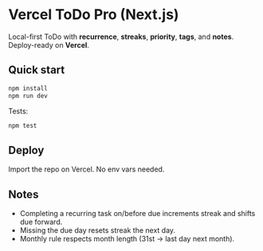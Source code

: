 # Vercel ToDo Pro (Next.js)

Local-first ToDo with **recurrence**, **streaks**, **priority**, **tags**, and **notes**. Deploy-ready on **Vercel**.

## Quick start
```bash
npm install
npm run dev
```
Tests:
```bash
npm test
```

## Deploy
Import the repo on Vercel. No env vars needed.

## Notes
- Completing a recurring task on/before due increments streak and shifts due forward.
- Missing the due day resets streak the next day.
- Monthly rule respects month length (31st → last day next month).
